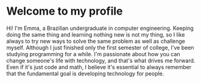 # Welcome to my profile 
Hi! I'm Emma, a Brazilian undergraduate in computer engineering. Keeping doing the same thing and learning nothing new is not my thing, so I like always to try new ways to solve the same problem as well as challenge myself.
Although I just finished only the first semester of college, I've been studying programming for a while. I'm passionate about how you can change someone's life with technology, and that's what drives me forward. Even if it's just code and math, I believe it's essential to always remember that the fundamental goal is developing technology for people.
